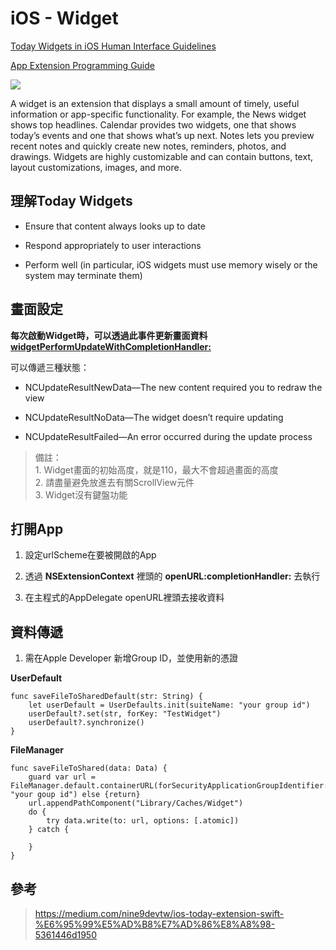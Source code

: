 # iOS - Widget

[Today Widgets in iOS Human Interface Guidelines](https://developer.apple.com/design/human-interface-guidelines/ios/extensions/widgets/)

[App Extension Programming Guide](https://developer.apple.com/library/archive/documentation/General/Conceptual/ExtensibilityPG/Today.html)

![](https://i.imgur.com/pPRx5YA.png)

A widget is an extension that displays a small amount of timely, useful information or app-specific functionality. For example, the News widget shows top headlines. Calendar provides two widgets, one that shows today’s events and one that shows what’s up next. Notes lets you preview recent notes and quickly create new notes, reminders, photos, and drawings. Widgets are highly customizable and can contain buttons, text, layout customizations, images, and more.

## 理解Today Widgets

- Ensure that content always looks up to date

- Respond appropriately to user interactions

- Perform well (in particular, iOS widgets must use memory wisely or the system may terminate them)

## 畫面設定

**每次啟動Widget時，可以透過此事件更新畫面資料 [widgetPerformUpdateWithCompletionHandler:](https://developer.apple.com/documentation/notificationcenter/ncwidgetproviding/1490262-widgetperformupdatewithcompletio)**

可以傳遞三種狀態：

- NCUpdateResultNewData—The new content required you to redraw the view

- NCUpdateResultNoData—The widget doesn’t require updating

- NCUpdateResultFailed—An error occurred during the update process

> 備註：
> <br>1. Widget畫面的初始高度，就是110，最大不會超過畫面的高度
> <br>2. 請盡量避免放進去有關ScrollView元件
> <br>3. Widget沒有鍵盤功能

## 打開App

1. 設定urlScheme在要被開啟的App

2. 透過 **NSExtensionContext** 裡頭的 **openURL:completionHandler:** 去執行

3. 在主程式的AppDelegate openURL裡頭去接收資料

## 資料傳遞

1. 需在Apple Developer 新增Group ID，並使用新的憑證

**UserDefault**

    func saveFileToSharedDefault(str: String) {
        let userDefault = UserDefaults.init(suiteName: "your group id")
        userDefault?.set(str, forKey: "TestWidget")
        userDefault?.synchronize()
    }
    
**FileManager**

    func saveFileToShared(data: Data) {
        guard var url = FileManager.default.containerURL(forSecurityApplicationGroupIdentifier: "your goup id") else {return}
        url.appendPathComponent("Library/Caches/Widget")
        do {
            try data.write(to: url, options: [.atomic])
        } catch {
            
        }
    }

## 參考
> https://medium.com/nine9devtw/ios-today-extension-swift-%E6%95%99%E5%AD%B8%E7%AD%86%E8%A8%98-5361446d1950
